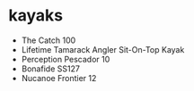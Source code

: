 # kayaks
- The Catch 100
- Lifetime Tamarack Angler Sit-On-Top Kayak
- Perception Pescador 10
- Bonafide SS127
- Nucanoe Frontier 12
